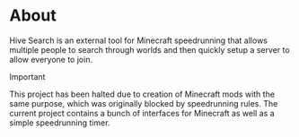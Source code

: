 # About

Hive Search is an external tool for Minecraft speedrunning that allows multiple people to search through worlds and then quickly setup a server to allow everyone to join.

> [!IMPORTANT]
> This project has been halted due to creation of Minecraft mods with the same purpose, which was originally blocked by speedrunning rules.
> The current project contains a bunch of interfaces for Minecraft as well as a simple speedrunning timer.
